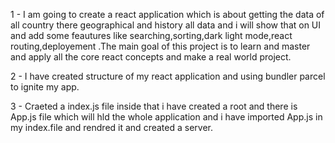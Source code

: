 1 - I am going to create a react application which is about getting the data of all country there geographical and history all data and i will show that on UI and add some feautures like searching,sorting,dark light mode,react routing,deployement .The main goal of this project is to learn and master and apply all the core react concepts and make a real world project.

2 - I have created structure of my react application and using bundler parcel to ignite my app.

3 - Craeted a index.js file inside that i have created a root and there is App.js file which will hld the whole application and i have imported App.js in my index.file and rendred it and created a server.